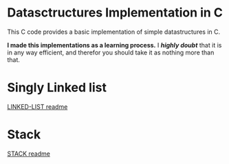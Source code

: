 # Datasctructures Implementation in C

This C code provides a basic implementation of simple datastructures in C.

**I made this implementations as a learning process.** I **_highly doubt_** that it is in any way efficient, and therefor you should take it as nothing more than that.


# Singly Linked list

[LINKED-LIST readme](Linked-list.md)

# Stack

[STACK readme](Stack.md)
